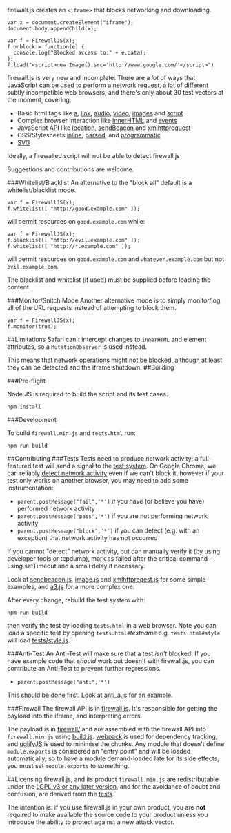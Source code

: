 firewall.js creates an `<iframe>` that blocks networking and downloading.

    var x = document.createElement("iframe");
    document.body.appendChild(x);
 
    var f = FirewallJS(x);
    f.onblock = function(e) {
      console.log("Blocked access to:" + e.data);
    };
    f.load("<script>new Image().src='http://www.google.com/'</script>")

firewall.js is very new and incomplete: There are a *lot* of ways that JavaScript can be used to perform
a network request, a lot of different subtly incompatible web browsers, and there's only about 30 test vectors at the moment,
covering:

* Basic html tags like [a](tests/a.js), [link](tests/link.js), [audio](tests/audio.js), [video](tests/video.js), [images](tests/image.js) and [script](tests/script.js)
* Complex browser interaction like [innerHTML](tests/innerhtml.js) and [events](tests/a2.js)
* JavaScript API like [location](tests/location.js), [sendBeacon](tests/sendbeacon.js) and [xmlhttprequest](tests/xmlhttprequest.js)
* CSS/Stylesheets [inline](tests/style6.js), [parsed](tests/style4.js), and [programmatic](tests/style5.js)
* [SVG](tests/svg.js)

Ideally, a firewalled script will not be able to detect firewall.js

Suggestions and contributions are welcome.

###Whitelist/Blacklist
An alternative to the "block all" default is a whitelist/blacklist mode.

    var f = FirewallJS(x);
    f.whitelist([ "http://good.example.com" ]);

will permit resources on `good.example.com` while:

    var f = FirewallJS(x);
    f.blacklist([ "http://evil.example.com" ]);
    f.whitelist([ "http://*.example.com" ]);

will permit resources on `good.example.com` and `whatever.example.com` but not `evil.example.com`.

The blacklist and whitelist (if used) must be supplied before loading the content.

###Monitor/Snitch Mode
Another alternative mode is to simply monitor/log all of the URL requests instead of attempting to block them.

    var f = FirewallJS(x);
    f.monitor(true);

##Limitations
Safari can't intercept changes to `innerHTML` and element attributes, so a `MutationObserver` is used instead.

This means that network operations might not be blocked, although at least they can be detected and the iframe
shutdown.
##Building

###Pre-flight

Node.JS is required to build the script and its test cases.

    npm install

###Development

To build `firewall.min.js` and `tests.html` run:

    npm run build

##Contributing
###Tests
Tests need to produce network activity; a full-featured test will send a signal to the [test system](tests.src.html).
On Google Chrome, we can reliably [detect network activity](firewall/poll.js) even if we can't block it, however
if your test only works on another browser, you may need to add some instrumentation:

* `parent.postMessage("fail",'*')` if you have (or believe you have) performed network activity
* `parent.postMessage("pass",'*')` if you are not performing network activity
* `parent.postMessage("block",'*')` if you can detect (e.g. with an exception) that network activity has not occurred

If you cannot "detect" network activity, but can manually verify it (by using developer tools or tcpdump), mark as
failed after the critical command -- using setTimeout and a small delay if necessary.

Look at [sendbeacon.js](tests/sendbeacon.js), [image.js](tests/image.js) and [xmlhttpreqest.js](tests/xmlhttprequest.js)
for some simple examples, and [a3.js](tests/a3.js) for a more complex one.

After every change, rebuild the test system with:

    npm run build

then verify the test by loading `tests.html` in a web browser. Note you can load a specific test by opening `tests.html#`*testname* e.g. `tests.html#style` will load [tests/style.js](tests/style.js).

###Anti-Test
An Anti-Test will make sure that a test *isn't* blocked. If you have example code that *should* work but doesn't with
firewall.js, you can contribute an Anti-Test to prevent further regressions.

* `parent.postMessage("anti",'*')`

This should be done first. Look at [anti\_a.js](tests/anti_a.js) for an example.

###Firewall
The firewall API is in [firewall.js](firewall.js). It's responsible for getting the payload into the iframe, and interpreting errors.

The payload is in [firewall/](firewall/) and are assembled with the firewall API into `firewall.min.js` using [build.js](build.js).
[webpack](https://webpack.github.io/) is used for dependency tracking, and [uglifyJS](https://www.npmjs.com/package/uglify-js) is used
to minimise the chunks. Any module that doesn't define `module.exports` is considered an "entry point" and will be loaded automatically,
so to have a module demand-loaded late for its side effects, you must set `module.exports` to something.


##Licensing
firewall.js, and its product `firewall.min.js` are redistributable under the [LGPL v3 or any later version](http://www.gnu.org/licenses/lgpl.en.html), and for the avoidance of doubt and confusion, are derived from the [tests](tests/).

The intention is: if you use firewall.js in your own product, you are **not** required to make available the source code to your product unless you introduce the ability to protect against a new attack vector.
